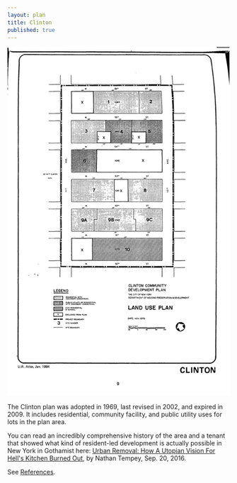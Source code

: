```yaml
---
layout: plan
title: Clinton
published: true
---
```


![Clinton in the Atlas of Urban Renewal](Clinton.jpg)

The Clinton plan was adopted in 1969, last revised in 2002, and expired in 2009. It includes residential, community facility, and public utility uses for lots in the plan area.

You can read an incredibly comprehensive history of the area and a tenant that showed what kind of resident-led development is actually possible in New York in Gothamist here: [Urban Removal: How A Utopian Vision For Hell's Kitchen Burned Out](http://gothamist.com/2016/09/20/hells_kitchen_clinton_utopia.php), by Nathan Tempey, Sep. 20, 2016. 

See [References](http://www.urbanreviewer.org/#page=references.html).
